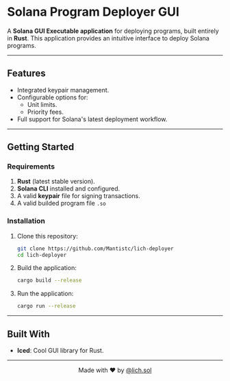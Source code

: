 # Solana Program Deployer GUI

A **Solana GUI Executable application** for deploying programs, built entirely in **Rust**. This application provides an intuitive interface to deploy Solana programs.

---

## **Features**
- Integrated keypair management.
- Configurable options for:
  - Unit limits.
  - Priority fees.
- Full support for Solana's latest deployment workflow.

---

## **Getting Started**

### **Requirements**
1. **Rust** (latest stable version).
2. **Solana CLI** installed and configured.
3. A valid **keypair** file for signing transactions.
4. A valid builded program file `.so`

### **Installation**
1. Clone this repository:
   ```bash
   git clone https://github.com/Mantistc/lich-deployer
   cd lich-deployer
   ```
2. Build the application:
   ```bash
   cargo build --release
   ```
3. Run the application:
   ```bash
   cargo run --release
   ```
---

## **Built With**
- **Iced**: Cool GUI library for Rust.

---

<p align="center">
  Made with ❤️ by <a href="https://twitter.com/lich01_" target="_blank">@lich.sol</a>
</p>

